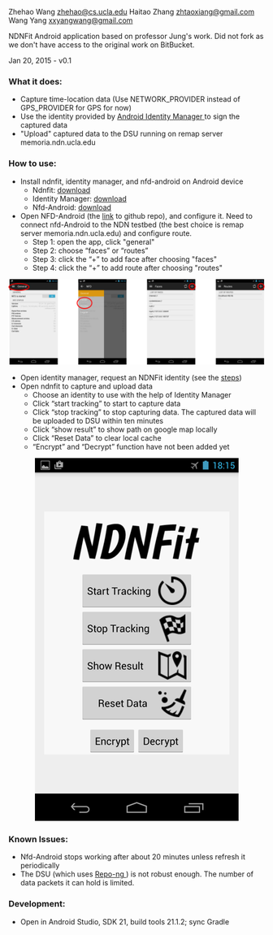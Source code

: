 Zhehao Wang <zhehao@cs.ucla.edu> Haitao Zhang <zhtaoxiang@gmail.com> Wang Yang <xxyangwang@gmail.com>

NDNFit Android application based on professor Jung's work. Did not fork as we don't have access to the original work on BitBucket.

Jan 20, 2015 - v0.1

### What it does:
* Capture time-location data (Use NETWORK\_PROVIDER instead of GPS\_PROVIDER for GPS for now)
* Use the identity provided by <a href = "https://github.com/zhehaowang/android-identity-manager/releases"> Android Identity Manager </a> to sign the captured data
* "Upload" captured data to the DSU running on remap server memoria.ndn.ucla.edu

### How to use:
* Install ndnfit, identity manager, and nfd-android on Android device
  * Ndnfit: <a href = "https://github.com/zhehaowang/ndnfit/releases">download</a>
  * Identity Manager: <a href = "https://github.com/zhehaowang/android-identity-manager/releases">download</a>
  * Nfd-Android: <a href = "https://play.google.com/apps/testing/net.named_data.nfd">download</a>
* Open NFD-Android (the <a href = "https://github.com/named-data-mobile/NFD-android">link</a> to github repo), and configure it. Need to connect nfd-Android to the NDN testbed (the best choice is remap server memoria.ndn.ucla.edu) and configure route.
  * Step 1: open the app, click "general"
  * Step 2: choose “faces” or “routes”
  * Step 3: click the “+” to add face after choosing "faces"
  * Step 4: click the “+” to add route after choosing "routes"

![NFD-Android screenshot](docs/NFD-Android.png)

* Open identity manager, request an NDNFit identity (see the <a href = "https://github.com/zhehaowang/android-identity-manager">steps</a>)
* Open ndnfit to capture and upload data
  * Choose an identity to use with the help of Identity Manager
  * Click “start tracking” to start to capture data
  * Click “stop tracking” to stop capturing data. The captured data will be uploaded to DSU within ten minutes
  * Click “show result” to show path on google map locally
  * Click “Reset Data” to clear local cache
  * “Encrypt” and “Decrypt” function have not been added yet

<p align="center"><img src ="docs/NDNFit.png" /></p>

### Known Issues:
* Nfd-Android stops working after about 20 minutes unless refresh it periodically
* The DSU (which uses <a href = "https://github.com/named-data/repo-ng"> Repo-ng </a>) is not robust enough. The number of data packets it can hold is limited.

### Development:

* Open in Android Studio, SDK 21, build tools 21.1.2; sync Gradle
